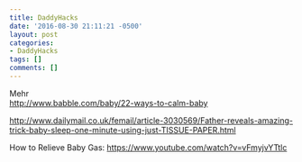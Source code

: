 ```yaml
---
title: DaddyHacks
date: '2016-08-30 21:11:21 -0500'
layout: post
categories:
- DaddyHacks
tags: []
comments: []
---
```

Mehr  
<http://www.babble.com/baby/22-ways-to-calm-baby>

<http://www.dailymail.co.uk/femail/article-3030569/Father-reveals-amazing-trick-baby-sleep-one-minute-using-just-TISSUE-PAPER.html>

How to Relieve Baby Gas: <https://www.youtube.com/watch?v=vFmyjvYTtlc>